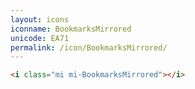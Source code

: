 ```yaml
---
layout: icons
iconname: BookmarksMirrored
unicode: EA71
permalink: /icon/BookmarksMirrored/
---
```


``` html
<i class="mi mi-BookmarksMirrored"></i>
```
